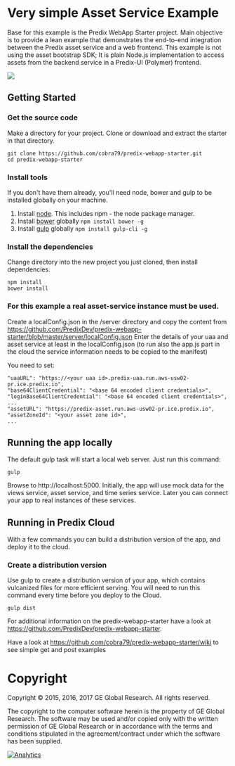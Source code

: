 # Very simple Asset Service Example

Base for this example is the Predix WebApp Starter project.
Main objective is to provide a lean example that demonstrates the end-to-end integration between the Predix asset service and a web frontend.
This example is not using the asset bootstrap SDK; It is plain Node.js implementation to access assets from the backend service in a Predix-UI (Polymer) frontend.

![](https://github.com/cobra79/predix-webapp-starter/wiki/img/get_engine.png)

## Getting Started

### Get the source code
Make a directory for your project.  Clone or download and extract the starter in that directory.
```
git clone https://github.com/cobra79/predix-webapp-starter.git  
cd predix-webapp-starter
```

### Install tools
If you don't have them already, you'll need node, bower and gulp to be installed globally on your machine.  

1. Install [node](https://nodejs.org/en/download/).  This includes npm - the node package manager.  
2. Install [bower](https://bower.io/) globally `npm install bower -g`  
3. Install [gulp](http://gulpjs.com/) globally `npm install gulp-cli -g`  

### Install the dependencies
Change directory into the new project you just cloned, then install dependencies.
```
npm install
bower install
```

### For this example a real asset-service instance must be used.
Create a localConfig.json in the /server directory and copy the content from https://github.com/PredixDev/predix-webapp-starter/blob/master/server/localConfig.json
Enter the details of your uaa and asset service at least in the localConfig.json 
(to run also the app.js part in the cloud the service information needs to be copied to the manifest)

You need to set:
```
"uaaURL": "https://<your uaa id>.predix-uaa.run.aws-usw02-pr.ice.predix.io",
"base64ClientCredential": "<base 64 encoded client credentials>",
"loginBase64ClientCredential": "<base 64 encoded client credentials>",
...
"assetURL": "https://predix-asset.run.aws-usw02-pr.ice.predix.io",
"assetZoneId": "<your asset zone id>",
...
```

## Running the app locally
The default gulp task will start a local web server.  Just run this command:
```
gulp
```
Browse to http://localhost:5000.
Initially, the app will use mock data for the views service, asset service, and time series service.
Later you can connect your app to real instances of these services.

## Running in Predix Cloud
With a few commands you can build a distribution version of the app, and deploy it to the cloud.

### Create a distribution version
Use gulp to create a distribution version of your app, which contains vulcanized files for more efficient serving.
You will need to run this command every time before you deploy to the Cloud.
```
gulp dist
```

For additional information on the predix-webapp-starter have a look at https://github.com/PredixDev/predix-webapp-starter.

Have a look at  https://github.com/cobra79/predix-webapp-starter/wiki to see simple get and post examples

# Copyright
Copyright &copy; 2015, 2016, 2017 GE Global Research. All rights reserved.

The copyright to the computer software herein is the property of
GE Global Research. The software may be used and/or copied only
with the written permission of GE Global Research or in accordance
with the terms and conditions stipulated in the agreement/contract
under which the software has been supplied.

[![Analytics](https://ga-beacon.appspot.com/UA-82773213-1/predix-webapp-starter/readme?pixel)](https://github.com/PredixDev)

